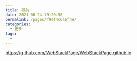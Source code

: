 ```yaml
---
title: 导航
date: 2021-06-24 19:20:58
permalink: /pages/f9ef4c6a6f4e/
categories:
  - 更多
tags:
  -
---
```


<https://github.com/WebStackPage/WebStackPage.github.io>
